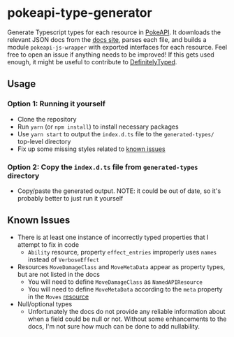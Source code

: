 # pokeapi-type-generator

Generate Typescript types for each resource in [PokeAPI](https://pokeapi.co/docs/v2.html/). It downloads the relevant JSON docs from the [docs site](https://github.com/PokeAPI/pokeapi.co/tree/master/src/docs), parses each file, and builds a module `pokeapi-js-wrapper` with exported interfaces for each resource. Feel free to open an issue if anything needs to be improved! If this gets used enough, it might be useful to contribute to [DefinitelyTyped](https://github.com/DefinitelyTyped/DefinitelyTyped).

## Usage

### Option 1: Running it yourself

- Clone the repository
- Run `yarn` (or `npm install`) to install necessary packages
- Use `yarn start` to output the `index.d.ts` file to the `generated-types/` top-level directory
- Fix up some missing styles related to [known issues](#knownissues)

### Option 2: Copy the `index.d.ts` file from `generated-types` directory

- Copy/paste the generated output. NOTE: it could be out of date, so it's probably better to just run it yourself

## Known Issues

- There is at least one instance of incorrectly typed properties that I attempt to fix in code
  - `Ability` resource, property `effect_entries` improperly uses `names` instead of `VerboseEffect`
- Resources `MoveDamageClass` and `MoveMetaData` appear as property types, but are not listed in the docs
  - You will need to define `MoveDamageClass` as `NamedAPIResource`
  - You will need to define `MoveMetaData` according to the `meta` property in the `Moves` [resource](https://pokeapi.co/docs/v2.html#moves)
- Null/optional types
  - Unfortunately the docs do not provide any reliable information about when a field could be null or not. Without some enhancements to the docs, I'm not sure how much can be done to add nullability.
